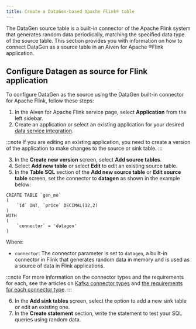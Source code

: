 ```yaml
---
title: Create a DataGen-based Apache Flink® table
---
```


The DataGen source table is a built-in connector of the Apache Flink
system that generates random data periodically, matching the specified
data type of the source table. This section provides you with
information on how to connect DataGen as a source table in an Aiven for
Apache ®Flink application.

## Configure Datagen as source for Flink application

To configure DataGen as the source using the DataGen built-in connector
for Apache Flink, follow these steps:

1.  In the Aiven for Apache Flink service page, select **Application**
    from the left sidebar.
2.  Create an application or select an existing application for your
    desired
    [data service integration](/docs/products/flink/howto/create-integration).

:::note
If you are editing an existing application, you need to create a
version of the application to make changes to the source or sink table.
:::

3.  In the **Create new version** screen, select **Add source tables**.
4.  Select **Add new table** or select **Edit** to edit an
    existing source table.
5.  In the **Table SQL** section of the **Add new source table** or
    **Edit source table** screen, set the connector to **datagen** as
    shown in the example below:

```
CREATE TABLE `gen_me`
(
    `id` INT, `price` DECIMAL(32,2)
)
WITH
(
    `connector` = 'datagen'
)
```

Where:

-   `connector`: The connector parameter is set to `datagen`, a built-in
    connector in Flink that generates random data in memory and is used
    as a source of data in Flink applications.

:::note
For more information on the connector types and the requirements for
each, see the articles on
[Kafka connector types](/docs/products/flink/concepts/kafka-connectors) and
[the requirements for each connector type](/docs/products/flink/concepts/kafka-connector-requirements).
:::

6.  In the **Add sink tables** screen, select the option to add a new
    sink table or edit an existing one.
7.  In the **Create statement** section, write the statement to test
    your SQL queries using random data.

